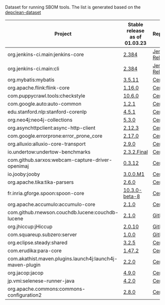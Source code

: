 Dataset for running SBOM tools. The list is generated based on the
[depclean-dataset](https://github.com/castor-software/depclean-experiments/blob/master/contributions/pull-requests.md)

| Project  | Stable release as of 01.03.23  | Repository  |
|---|---|---|
| org.jenkins-ci.main:jenkins-core  | [2.384](https://mvnrepository.com/artifact/org.jenkins-ci.main/jenkins-core/2.384)  | [Jenkins Releases](https://mvnrepository.com/repos/jenkins-releases)  |
| org.jenkins-ci.main:cli  | [2.384](https://mvnrepository.com/artifact/org.jenkins-ci.main/cli/2.384)  | [Jenkins Releases](https://mvnrepository.com/repos/jenkins-releases)  |org.mybatis
| org.mybatis:mybatis | [3.5.11](https://mvnrepository.com/artifact/org.mybatis/mybatis/3.5.11) | [Central](https://mvnrepository.com/repos/central) |
| org.apache.flink:flink-core | [1.16.0](https://mvnrepository.com/artifact/org.apache.flink/flink-core/1.16.0) | [Central](https://mvnrepository.com/repos/central) |
| com.puppycrawl.tools:checkstyle | [10.6.0](https://mvnrepository.com/artifact/com.puppycrawl.tools/checkstyle/10.6.0) | [Central](https://mvnrepository.com/repos/central) |
| com.google.auto:auto-common | [1.2.1](https://mvnrepository.com/artifact/com.google.auto/auto-common/1.2.1) | [Central](https://mvnrepository.com/repos/central) |
| edu.stanford.nlp:stanford-corenlp | [4.5.1](https://mvnrepository.com/artifact/edu.stanford.nlp/stanford-corenlp/4.5.1) | [Central](https://mvnrepository.com/repos/central) |
| org.neo4j:neo4j-collections | [5.3.0](https://mvnrepository.com/artifact/org.neo4j/neo4j-collections/5.3.0) | [Central](https://mvnrepository.com/repos/central) |
| org.asynchttpclient:async-http-client | [2.12.3](https://mvnrepository.com/artifact/org.asynchttpclient/async-http-client/2.12.3) | [Central](https://mvnrepository.com/repos/central) |
| com.google.errorprone:error_prone_core | [2.17.0](https://mvnrepository.com/artifact/com.google.errorprone/error_prone_core/2.17.0) | [Central](https://mvnrepository.com/repos/central) |
| org.alluxio:alluxio-core-transport | [2.9.0](https://mvnrepository.com/artifact/org.alluxio/alluxio-core-transport/2.9.0) | [Central](https://mvnrepository.com/repos/central) |
| io.undertow:undertow-benchmarks | [2.3.2.Final](https://mvnrepository.com/artifact/io.undertow/undertow-benchmarks/2.3.2.Final) | [Central](https://mvnrepository.com/repos/central) |
| com.github.sarxos:webcam-capture-driver-openimaj | [0.3.12](https://mvnrepository.com/artifact/com.github.sarxos/webcam-capture-driver-openimaj/0.3.12) | [Central](https://mvnrepository.com/repos/central) |
| io.jooby:jooby | [3.0.0.M1](https://mvnrepository.com/artifact/io.jooby/jooby/3.0.0.M1) | [Central](https://mvnrepository.com/repos/central) |
| org.apache.tika:tika-parsers | [2.6.0](https://mvnrepository.com/artifact/org.apache.tika/tika-parsers/2.6.0) | [Central](https://mvnrepository.com/repos/central) |
| fr.inria.gforge.spoon:spoon-core | [10.3.0-beta-8](https://mvnrepository.com/artifact/fr.inria.gforge.spoon/spoon-core/10.3.0-beta-8) | [Central](https://mvnrepository.com/repos/central) |
| org.apache.accumulo:accumulo-core | [2.1.0](https://mvnrepository.com/artifact/org.apache.accumulo/accumulo-core/2.1.0) | [Central](https://mvnrepository.com/repos/central) |
| com.github.rnewson.couchdb.lucene:couchdb-lucene  | [2.1.0](https://github.com/rnewson/couchdb-lucene/releases/tag/v2.1.0)  | [GitHub](https://github.com/rnewson/couchdb-lucene/releases/tag/v2.1.0)  |
| org.jhiccup:jHiccup | [2.0.10](https://github.com/giltene/jHiccup/releases/tag/jHiccup-2.0.10) | [GitHub](https://github.com/giltene/jHiccup/releases/tag/jHiccup-2.0.10) |
| com.squareup.subzero:server | [1.0.0](https://github.com/square/subzero/releases/tag/v1.0.0) | [GitHub](https://github.com/square/subzero/releases/tag/v1.0.0) |
| org.eclipse.steady:shared | [3.2.5](https://mvnrepository.com/artifact/org.eclipse.steady/shared/3.2.5) | [Central](https://mvnrepository.com/repos/central) |
| com.erudika:para-core | [1.47.2](https://mvnrepository.com/artifact/com.erudika/para-core/1.47.2) | [Central](https://mvnrepository.com/repos/central) |
| com.akathist.maven.plugins.launch4j:launch4j-maven-plugin | [2.2.0](https://mvnrepository.com/artifact/com.akathist.maven.plugins.launch4j/launch4j-maven-plugin/2.2.0) | [Central](https://mvnrepository.com/repos/central) |
| org.jacop:jacop | [4.9.0](https://mvnrepository.com/artifact/org.jacop/jacop/4.9.0) | [Central](https://mvnrepository.com/repos/central) |
| jp.vmi:selenese-runner-java | [4.2.0](https://mvnrepository.com/artifact/jp.vmi/selenese-runner-java/4.2.0) | [Central](https://mvnrepository.com/repos/central) |
| org.apache.commons:commons-configuration2 | [2.8.0](https://mvnrepository.com/artifact/org.apache.commons/commons-configuration2/2.8.0) | [Central](https://mvnrepository.com/repos/central) |

